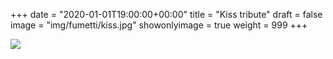 +++
date = "2020-01-01T19:00:00+00:00"
title = "Kiss tribute"
draft = false
image = "img/fumetti/kiss.jpg"
showonlyimage = true
weight = 999
+++

<!--more-->
![](/img/fumetti/kiss.jpg)
